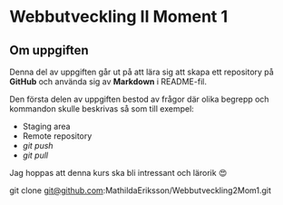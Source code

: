 # Webbutveckling II Moment 1

## Om uppgiften
Denna del av uppgiften går ut på att lära sig att skapa ett repository på **GitHub** och använda sig av **Markdown** i README-fil. 

Den första delen av uppgiften bestod av frågor där olika begrepp och kommandon skulle beskrivas så som till exempel: 
* Staging area
* Remote repository
* _git push_
* _git pull_

Jag hoppas att denna kurs ska bli intressant och lärorik :heart_eyes:

git clone git@github.com:MathildaEriksson/Webbutveckling2Mom1.git